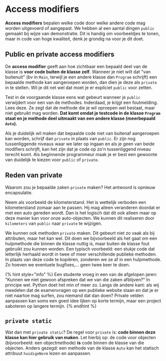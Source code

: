 # Access modifiers

**Access modifiers** bepalen welke code door welke andere code mag worden uitgevoerd of aangepast. We hebben al een aantal dingen `public` gemaakt bij wijze van demonstratie. Dit is handig om voorbeeldjes te tonen, maar in code van hoge kwaliteit, denk je grondig na voor je dit doet.

## Public en private access modifiers

De **access modifier** geeft aan hoe zichtbaar een bepaald deel van de klasse is **voor code buiten de klasse zelf**. Wanneer je niet wilt dat "van buitenuit" \(bv in `Main`, terwijl je een andere klasse dan `Program` schrijft\) een bepaalde methode kan aangeroepen worden, dan dien je deze als `private` in te stellen. Wil je dit net wel dat moet je er expliciet `public` voor zetten.

Test in de voorgaande klasse eens wat gebeurt wanneer je `public` verwijdert voor een van de methodes. Inderdaad, je krijgt een foutmelding. Lees deze. Ze zegt dat de methode die je wil oproepen wel bestaat, maar niet gebruikt mag worden. **Dat komt omdat je testcode in de klasse `Program` staat en je methode deel uitmaakt van een andere klasse \(meerbepaald `Auto`\).**

Als je duidelijk wil maken dat bepaalde code niet van buitenaf aangeroepen kan worden, schrijf dan `private` in plaats van `public`. Er zijn nog tussenliggende niveaus waar we later op ingaan en als je geen van beide modifiers schrijft, kan het zijn dat je code op zo'n tussenliggend niveau terecht komt. Als beginnende programmeur maak je er best een gewoonte van duidelijk te kiezen voor `public` of `private`.

## Reden van private

Waarom zou je bepaalde zaken `private` maken? Het antwoord is opnieuw encapsulatie.

Neem als voorbeeld de kilometerstand. Het is wettelijk verboden een kilometerstand zomaar aan te passen. Hij mag alleen veranderen doordat er met een auto gereden wordt. Dan is het logisch dat dit ook alleen maar op deze manier kan voor onze auto-objecten. We kunnen dit realiseren door `kilometers` van `public` naar `private` te wijzigen.

We kunnen ook methoden `private` maken. Dit gebeurt niet zo vaak als bij attributen, maar het kan wel. Dit doen we bijvoorbeeld als het gaat om een hulpmethode die binnen de klasse nuttig is, maar buiten de klasse fout gebruikt zou kunnen worden. Een typisch voorbeeld: een stukje code dat letterlijk herhaald wordt in twee of meer verschillende publieke methoden. In plaats van deze code te kopiëren, zonderen we ze af in een hulpmethode. Zo hoeven we eventuele bugfixes,... geen twee keer te doen.

{% hint style="info" %}
Een studente vroeg in een van de afgelopen jaren: "Kunnen we niet gewoon afspreken dat we van die zaken afblijven?" In principe wel. Python doet het min of meer zo. Langs de andere kant: als wij meedelen dat de examenvragen op een publieke website staan en dat je er niet naartoe mag surfen, zou niemand dat dan doen? Private velden aanpassen kan soms een goed idee lijken op korte termijn, maar een project saboteren op langere termijn.
{% endhint %}

## `private static`

Wat dan met `private static`? De regel voor `private` is: **code binnen deze klasse kan hier gebruik van maken**. Let hierbij op: de code voor objecten \(bijvoorbeeld: een objectmethode\) **is** code binnen de klasse van die objecten. Anders gezegd: een methode van de klasse `Auto` kan het statisch attribuut `huidigeNorm` lezen en aanpassen.

